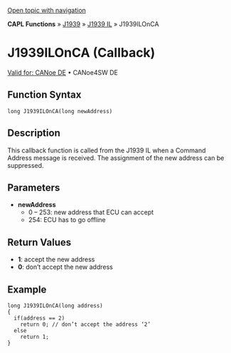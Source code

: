 [Open topic with navigation](../../../../../../CANoeDEFamily.htm#Topics/CAPLFunctions/J1939/J1939InteractionLayer/Functions/CAPLfunctionJ1939ILOnCA.md)

**CAPL Functions** » [J1939](../../CAPLfunctionsJ1939StartPage.md) » [J1939 IL](../CAPLfunctionsJ1939ILOverview.md) » J1939ILOnCA

# J1939ILOnCA (Callback)

[Valid for: CANoe DE](../../../../Shared/FeatureAvailability.md) • CANoe4SW DE

## Function Syntax

```plaintext
long J1939ILOnCA(long newAddress)
```

## Description

This callback function is called from the J1939 IL when a Command Address message is received. The assignment of the new address can be suppressed.

## Parameters

- **newAddress**
  - 0 – 253: new address that ECU can accept
  - 254: ECU has to go offline

## Return Values

- **1**: accept the new address
- **0**: don’t accept the new address

## Example

```plaintext
long J1939ILOnCA(long address)
{
  if(address == 2)
    return 0; // don’t accept the address ‘2’
  else
    return 1;
}
```
